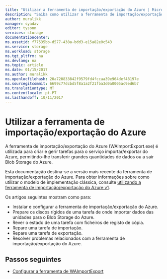 ```yaml
---
title: "Utilizar a ferramenta de importação/exportação do Azure | Microsoft Docs"
description: "Saiba como utilizar a ferramenta de importação/exportação para preparar os discos rígidos de uma tarefa de importação, repare uma tarefa de importação ou reparar uma tarefa de exportação."
author: muralikk
manager: syadav
editor: tysonn
services: storage
documentationcenter: 
ms.assetid: f77535bb-d577-438a-bdd3-e15a82e0c543
ms.service: storage
ms.workload: storage
ms.tgt_pltfrm: na
ms.devlang: na
ms.topic: article
ms.date: 01/15/2017
ms.author: muralikk
ms.openlocfilehash: 20a720833842f9579fd4fccaa39e964def48197e
ms.sourcegitcommit: 6699c77dcbd5f8a1a2f21fba3d0a0005ac9ed6b7
ms.translationtype: MT
ms.contentlocale: pt-PT
ms.lasthandoff: 10/11/2017
---
```

# <a name="using-the-azure-importexport-tool"></a>Utilizar a ferramenta de importação/exportação do Azure 

A ferramenta de importação/exportação do Azure (WAImportExport.exe) é utilizada para criar e gerir tarefas para o serviço importar/exportar do Azure, permitindo-lhe transferir grandes quantidades de dados ou a sair Blob Storage do Azure.

Esta documentação destina-se a versão mais recente da ferramenta de importação/exportação do Azure. Para obter informações sobre como utilizar o modelo de implementação clássica, consulte [utilizando a ferramenta de importação/exportação do Azure v1](storage-import-export-tool-how-to-v1.md).

Os artigos seguintes mostram como para:  

- Instalar e configurar a ferramenta de importação/exportação do Azure.
- Prepare os discos rígidos de uma tarefa de onde importar dados das unidades para o Blob Storage do Azure.
- Rever o estado de uma tarefa com ficheiros de registo de cópia. 
- Repare uma tarefa de importação. 
- Repare uma tarefa de exportação. 
- Resolver problemas relacionados com a ferramenta de importação/exportação do Azure. 

## <a name="next-steps"></a>Passos seguintes

* [Configurar a ferramenta de WAImportExport](storage-import-export-tool-setup.md)